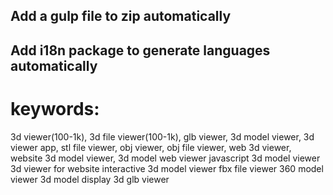 ## Add a gulp file to zip automatically

## Add i18n package to generate languages automatically

keywords: 
===============
3d viewer(100-1k), 
3d file viewer(100-1k), 
glb viewer, 
3d model viewer, 
3d viewer app, 
stl file viewer, 
obj viewer,
obj file viewer,
web 3d viewer,
website 3d model viewer,
3d model web viewer
javascript 3d model viewer
3d viewer for website
interactive 3d model viewer
fbx file viewer
360 model viewer
3d model display
3d glb viewer